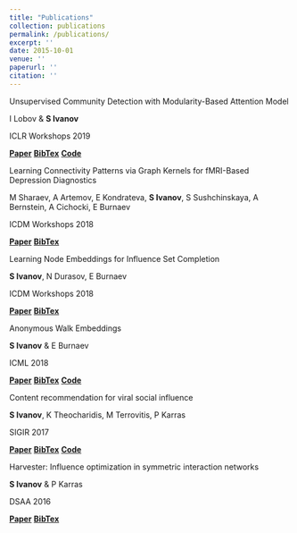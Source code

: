```yaml
---
title: "Publications"
collection: publications
permalink: /publications/
excerpt: ''
date: 2015-10-01
venue: ''
paperurl: ''
citation: ''
---
```




<!-- <> -->
<div class="row publications">
    <div class="col-sm-7 vcenter" style="margin-right: -4px; text-align: left;">
        <p class="title">Unsupervised Community Detection with Modularity-Based Attention Model</p>
        <p class="authors">I Lobov & <strong>S Ivanov</strong></p>
        <p class="conf">ICLR Workshops 2019</p>
        <div class="links">
            <a href="https://arxiv.org/abs/1905.10350" target="_blank" style="font-weight: bold;">Paper</a>
            <a href="https://dblp.uni-trier.de/rec/bibtex/journals/corr/abs-1905-10350" style="font-weight: bold;" target="_blank" >BibTex</a>
            <a href="https://github.com/Ivanopolo/modnet" target="_blank" style="font-weight: bold;">Code</a>
        </div>
    </div>
</div>

<div class="row publications">
    <div class="col-sm-7 vcenter" style="margin-right: -4px; text-align: left;">
        <p class="title">Learning Connectivity Patterns via Graph Kernels for fMRI-Based Depression Diagnostics</p>
        <p class="authors">M Sharaev, A Artemov, E Kondrateva, <strong>S Ivanov</strong>, S Sushchinskaya, A Bernstein, A Cichocki, E Burnaev</p>
        <p class="conf">ICDM Workshops 2018</p>
        <div class="links">
            <a href="https://www.researchgate.net/profile/Evgeny_Burnaev/publication/327816213_Learning_Connectivity_Patterns_via_Graph_Kernels_for_fMRI-Based_Depression_Diagnostics/links/5ba6085092851ca9ed1c9d98/Learning-Connectivity-Patterns-via-Graph-Kernels-for-fMRI-Based-Depression-Diagnostics.pdf" style="font-weight: bold;" target="_blank" >Paper</a>
            <a href="https://dblp.uni-trier.de/rec/bibtex/conf/icdm/SharaevAKISBCB18" style="font-weight: bold;" target="_blank" >BibTex</a>
        </div>
    </div>
</div>

<div class="row publications">
    <div class="col-sm-7 vcenter" style="margin-right: -4px; text-align: left;">
        <p class="title">Learning Node Embeddings for Influence Set Completion</p>
        <p class="authors"><strong>S Ivanov</strong>, N Durasov, E Burnaev</p>
        <p class="conf">ICDM Workshops 2018</p>
        <div class="links">
            <a href="https://www.researchgate.net/publication/327816520_Learning_Node_Embeddings_for_Influence_Set_Completion" style="font-weight: bold;" target="_blank" >Paper</a>
            <a href="https://dblp.org/rec/bibtex/conf/icdm/IvanovDB18" style="font-weight: bold;" target="_blank" >BibTex</a>
        </div>
    </div>
</div>

<div class="row publications">
    <div class="col-sm-7 vcenter" style="margin-right: -4px; text-align: left;">
        <p class="title">Anonymous Walk Embeddings</p>
        <p class="authors"><strong>S Ivanov</strong> & E Burnaev</p>
        <p class="conf">ICML 2018</p>
        <div class="links">
            <a href="http://proceedings.mlr.press/v80/ivanov18a.html" style="font-weight: bold;" target="_blank" >Paper</a>
            <a href="https://dblp.org/rec/bibtex/conf/icml/IvanovB18" style="font-weight: bold;" target="_blank" >BibTex</a>
            <a href="https://github.com/nd7141/AWE" style="font-weight: bold;" target="_blank" >Code</a>
        </div>
    </div>
</div>

<div class="row publications">
    <div class="col-sm-7 vcenter" style="margin-right: -4px; text-align: left;">
        <p class="title">Content recommendation for viral social influence</p>
        <p class="authors"><strong>S Ivanov</strong>, K Theocharidis, M Terrovitis, P Karras</p>
        <p class="conf">SIGIR 2017</p>
        <div class="links">
            <a href="https://vbn.aau.dk/ws/portalfiles/portal/259120945/crvsi.pdf" style="font-weight: bold;" target="_blank" >Paper</a>
            <a href="https://dblp.uni-trier.de/rec/bibtex/conf/sigir/0002TTK17" style="font-weight: bold;" target="_blank" >BibTex</a>
            <a href="https://github.com/nd7141/Explore-Update" target="_blank" style="font-weight: bold;">Code</a>
        </div>
    </div>
</div>

<div class="row publications">
    <div class="col-sm-7 vcenter" style="margin-right: -4px; text-align: left;">
        <p class="title">Harvester: Influence optimization in symmetric interaction networks</p>
        <p class="authors"><strong>S Ivanov</strong> & P Karras</p>
        <p class="conf">DSAA 2016</p>
        <div class="links">
            <a href="http://www.cs.au.dk/~karras/harvester.pdf" style="font-weight: bold;" target="_blank" >Paper</a>
            <a href="https://dblp.uni-trier.de/rec/bibtex/conf/sigir/0002TTK17" style="font-weight: bold;" target="_blank" >BibTex</a>
        </div>
    </div>
</div>





